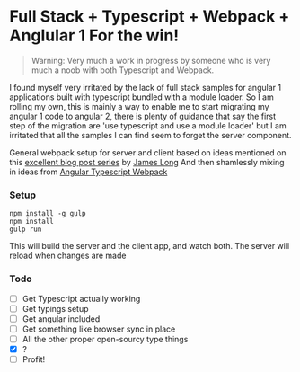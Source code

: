 # Full Stack + Typescript + Webpack + Anglular 1 For the win!

> Warning: Very much a work in progress by someone who is very much a noob with both Typescript and Webpack.

I found myself very irritated by the lack of full stack samples for angular 1 applications built with typescript bundled with a module loader.  So I am rolling my own, this is mainly a way to enable me to start migrating my angular 1 code to angular 2, there is plenty of guidance that say the first step of the migration are 'use typescript and use a module loader' but I am irritated that all the samples I can find seem to forget the server component.

General webpack setup for server and client based on ideas mentioned on this [excellent blog post series](http://jlongster.com/Backend-Apps-with-Webpack--Part-I) by [James Long](https://github.com/jlongster)
And then shamlessly mixing in ideas from [Angular Typescript Webpack](https://github.com/brechtbilliet/angular-typescript-webpack)

### Setup

```
npm install -g gulp
npm install
gulp run
```
This will build the server and the client app, and watch both.  The server will reload when changes are made

### Todo
- [ ] Get Typescript actually working
- [ ] Get typings setup
- [ ] Get angular included
- [ ] Get something like browser sync in place
- [ ] All the other proper open-sourcy type things
- [x] ?
- [ ] Profit!